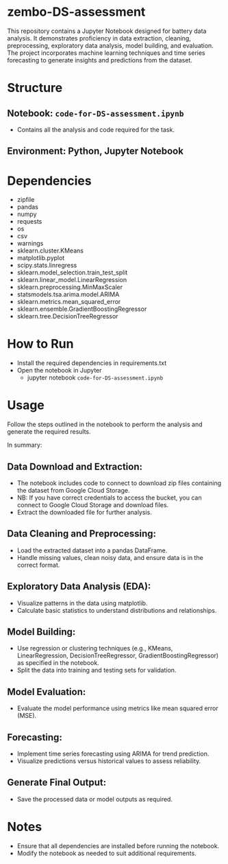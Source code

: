 # zembo-DS-assessment
This repository contains a Jupyter Notebook designed for battery data analysis. It demonstrates proficiency in data extraction, cleaning, preprocessing, exploratory data analysis, model building, and evaluation. The project incorporates machine learning techniques and time series forecasting to generate insights and predictions from the dataset.

# Structure
## Notebook: `code-for-DS-assessment.ipynb`
- Contains all the analysis and code required for the task.
## Environment: Python, Jupyter Notebook

# Dependencies
- zipfile
- pandas
- numpy
- requests
- os
- csv
- warnings
- sklearn.cluster.KMeans
- matplotlib.pyplot
- scipy.stats.linregress
- sklearn.model_selection.train_test_split
- sklearn.linear_model.LinearRegression
- sklearn.preprocessing.MinMaxScaler
- statsmodels.tsa.arima.model.ARIMA
- sklearn.metrics.mean_squared_error
- sklearn.ensemble.GradientBoostingRegressor
- sklearn.tree.DecisionTreeRegressor

# How to Run
- Install the required dependencies in requirements.txt
- Open the notebook in Jupyter
    - jupyter notebook `code-for-DS-assessment.ipynb`

# Usage
Follow the steps outlined in the notebook to perform the analysis and generate the required results.

In summary:
## Data Download and Extraction:
- The notebook includes code to connect to download zip files containing the dataset from Google Cloud Storage.
- NB: If you have correct credentials to access the bucket, you can connect to Google Cloud Storage and download files.
- Extract the downloaded file for further analysis.

## Data Cleaning and Preprocessing:
- Load the extracted dataset into a pandas DataFrame.
- Handle missing values, clean noisy data, and ensure data is in the correct format.

## Exploratory Data Analysis (EDA):
- Visualize patterns in the data using matplotlib.
- Calculate basic statistics to understand distributions and relationships.

## Model Building:
- Use regression or clustering techniques (e.g., KMeans, LinearRegression, DecisionTreeRegressor, GradientBoostingRegressor) as specified in the notebook.
- Split the data into training and testing sets for validation.

## Model Evaluation:
- Evaluate the model performance using metrics like mean squared error (MSE).

## Forecasting:
- Implement time series forecasting using ARIMA for trend prediction.
- Visualize predictions versus historical values to assess reliability.

## Generate Final Output:
- Save the processed data or model outputs as required.

# Notes
- Ensure that all dependencies are installed before running the notebook.
- Modify the notebook as needed to suit additional requirements.
